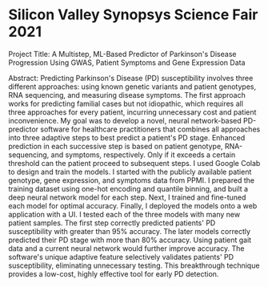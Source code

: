 # Silicon Valley Synopsys Science Fair 2021
Project Title: A Multistep, ML-Based Predictor of Parkinson's Disease Progression Using
GWAS, Patient Symptoms and Gene Expression Data

Abstract: Predicting Parkinson's Disease (PD) susceptibility involves three different approaches: using
known genetic variants and patient genotypes, RNA sequencing, and measuring disease
symptoms. The first approach works for predicting familial cases but not idiopathic, which
requires all three approaches for every patient, incurring unnecessary cost and patient
inconvenience. My goal was to develop a novel, neural network-based PD-predictor software for
healthcare practitioners that combines all approaches into three adaptive steps to best predict a
patient's PD stage. Enhanced prediction in each successive step is based on patient genotype,
RNA-sequencing, and symptoms, respectively. Only if it exceeds a certain threshold can the
patient proceed to subsequent steps. I used Google Colab to design and train the models. I
started with the publicly available patient genotype, gene expression, and symptoms data from
PPMI. I prepared the training dataset using one-hot encoding and quantile binning, and built a
deep neural network model for each step. Next, I trained and fine-tuned each model for optimal
accuracy. Finally, I deployed the models onto a web application with a UI. I tested each of the
three models with many new patient samples. The first step correctly predicted patients' PD
susceptibility with greater than 95% accuracy. The later models correctly predicted their PD
stage with more than 80% accuracy. Using patient gait data and a current neural network would
further improve accuracy. The software's unique adaptive feature selectively validates patients'
PD susceptibility, eliminating unnecessary testing. This breakthrough technique provides a
low-cost, highly effective tool for early PD detection.
